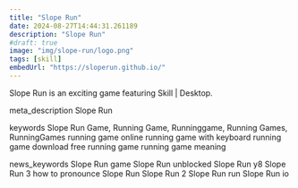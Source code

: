 ```yaml
---
title: "Slope Run"
date: 2024-08-27T14:44:31.261189
description: "Slope Run"
#draft: true
image: "img/slope-run/logo.png"
tags: [skill]
embedUrl: "https://sloperun.github.io/"
---
```


Slope Run is an exciting game featuring Skill | Desktop.

meta_description
Slope Run


keywords
Slope Run Game, Running Game, Runninggame, Running Games, RunningGames running game online running game with keyboard running game download free running game running game meaning


news_keywords
Slope Run game Slope Run unblocked Slope Run y8 Slope Run 3 how to pronounce Slope Run Slope Run 2 Slope Run run Slope Run io
